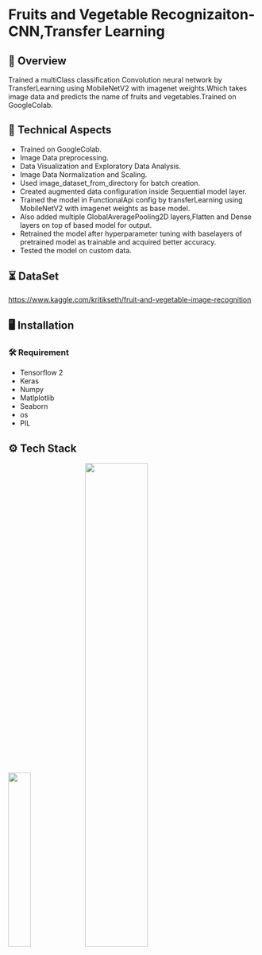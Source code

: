
# Fruits and Vegetable Recognizaiton- CNN,Transfer Learning


## 📝 Overview
Trained a multiClass classification Convolution neural network by TransferLearning using MobileNetV2
with imagenet weights.Which takes image data and predicts the name of fruits and vegetables.Trained on 
GoogleColab.

## 🧰 Technical Aspects

- Trained on GoogleColab.
- Image Data preprocessing.
- Data Visualization and Exploratory Data Analysis.
- Image Data Normalization and Scaling.
- Used image_dataset_from_directory for batch creation.
- Created augmented data configuration inside Sequential model layer.
- Trained the model in FunctionalApi config 
  by transferLearning using MobileNetV2 with imagenet weights as base model.
- Also added multiple GlobalAveragePooling2D layers,Flatten and Dense layers on top
  of based model for output.
- Retrained the model after hyperparameter tuning with baselayers of pretrained model as trainable and
  acquired better accuracy.
- Tested the model on custom data.  

## ⏳ DataSet
https://www.kaggle.com/kritikseth/fruit-and-vegetable-image-recognition


## 🖥️ Installation
### 🛠️ Requirement

* Tensorflow 2
* Keras
* Numpy
* Matlplotlib
* Seaborn
* os
* PIL




    
## ⚙️ Tech Stack
<p float="left">

<img src="https://john.soban.ski/images/Fast_And_Easy_Regression_With_Tensorflow_Part_2/00_Tf_Keras_Logo.png" width="30%" >

<img src="https://fiverr-res.cloudinary.com/images/q_auto,f_auto/gigs/187550926/original/cde47296f9d02346b6561eee753741d7272bfce6/do-data-analysis-in-python-using-numpy-pandas-matplotlib-seaborn.jpg" width="50%" >

</p>


